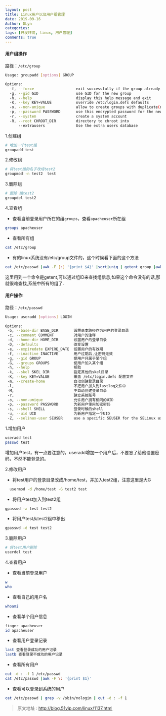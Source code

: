 ```yaml
---
layout: post
title: Linux用户以及用户组管理
date: 2019-09-16
Author: DLyn
categories: 
tags: [开发环境, linux, 用户管理]
comments: true
---
```

#### 用户组操作
路径：`/etc/group`
```bash
Usage: groupadd [options] GROUP

Options:
  -f, --force                   exit successfully if the group already exists,and cancel -g if the GID is already used
  -g, --gid GID                 use GID for the new group
  -h, --help                    display this help message and exit
  -K, --key KEY=VALUE           override /etc/login.defs defaults
  -o, --non-unique              allow to create groups with duplicate(non-unique) GID
  -p, --password PASSWORD       use this encrypted password for the new group
  -r, --system                  create a system account
  -R, --root CHROOT_DIR         directory to chroot into
      --extrausers              Use the extra users database
```

1.创建组
```bash
# 增加一个test组
groupadd test 
```

2.修改组
```bash
# 将test组的名子改成test2
groupmod -n test2  test 
```

3.删除组
```bash
# 删除 组test2
groupdel test2
```

4.查看组
- 查看当前登录用户所在的组`groups`，查看`apacheuser`所在组
```bash
groups apacheuser
```
- 查看所有组 
```bash
cat /etc/group
```
- 有的linux系统没有/etc/group文件的，这个时候看下面的这个方法
```bash
cat /etc/passwd |awk -F [:] '{print $4}' |sort|uniq | getent group |awk -F [:] '{print $1}'
```
这里用到一个命令是getent,可以通过组ID来查找组信息,如果这个命令没有的话,那就很难查找,系统中所有的组了.

#### 用户操作
路径：`/etc/passwd`
```bash
Usage: useradd [options] LOGIN  
  
Options:  
 -b, --base-dir BASE_DIR       设置基本路径作为用户的登录目录  
 -c, --comment COMMENT         对用户的注释  
 -d, --home-dir HOME_DIR       设置用户的登录目录  
 -D, --defaults                改变设置  
 -e, --expiredate EXPIRE_DATE  设置用户的有效期  
 -f, --inactive INACTIVE       用户过期后,让密码无效  
 -g, --gid GROUP               使用户只属于某个组  
 -G, --groups GROUPS           使用户加入某个组  
 -h, --help                    帮助  
 -k, --skel SKEL_DIR           指定其他的skel目录  
 -K, --key KEY=VALUE           覆盖 /etc/login.defs 配置文件  
 -m, --create-home             自动创建登录目录  
 -l,                           不把用户加入到lastlog文件中  
 -M,                           不自动创建登录目录  
 -r,                           建立系统账号  
 -o, --non-unique              允许用户拥有相同的UID  
 -p, --password PASSWORD       为新用户使用加密密码  
 -s, --shell SHELL             登录时候的shell  
 -u, --uid UID                 为新用户指定一个UID  
 -Z, --selinux-user SEUSER     use a specific SEUSER for the SELinux user mapping  
```

1.增加用户
```bash
useradd test
passwd test
```
增加用户test，有一点要注意的，useradd增加一个用户后，不要忘了给他设置密码，不然不能登录的。

2.修改用户
- 将test用户的登录目录改成/home/test，并加入test2组，注意这里是大G
```bash
  usermod -d /home/test -G test2 test
```
- 将用户test加入到test2组
```bash
gpasswd -a test test2
``` 
- 将用户test从test2组中移出
```bash
gpasswd -d test test2
``` 

3.删除用户
```bash
# 将test用户删除
userdel test
```

4.查看用户

- 查看当前登录用户
```bash
w
who
```
- 查看自己的用户名
```bash
whoami
```
- 查看单个用户信息
```bash
finger apacheuser
id apacheuser
```
- 查看用户登录记录
```bash
last 查看登录成功的用户记录
lastb 查看登录不成功的用户记录
```

- 查看所有用户
```bash
cut -d : -f 1 /etc/passwd
cat /etc/passwd |awk -F \: '{print $1}'
```

- 查看可以登录到系统的用户
```bash
cat /etc/passwd | grep -v /sbin/nologin | cut -d : -f 1
```

> 原文地址 : <http://blog.51yip.com/linux/1137.html>